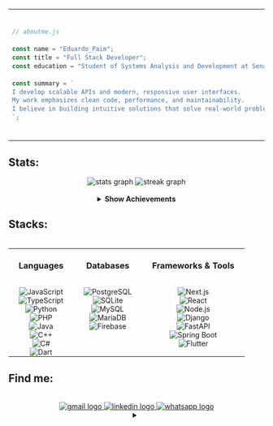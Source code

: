 



<table>
  <tr>
    <td>

```js
// aboutme.js

const name = "Eduardo_Paim";
const title = "Full Stack Developer";
const education = "Student of Systems Analysis and Development at Senac RS";

const summary = `
I develop scalable APIs and modern, responsive user interfaces.
My work emphasizes clean code, performance, and maintainability.
I believe in building intuitive solutions that solve real-world problems.
`;

```
</td> 
<td> 
<img height="250" src="berserk-guts-red.gif" /> </td> </tr> </table> 

<h2 align="left">Stats: </h2>



<div align="center">
  <img src="https://github-readme-stats.vercel.app/api?username=Edu-2de&hide_title=true&hide_rank=false&show_icons=true&include_all_commits=true&count_private=true&disable_animations=false&theme=transparent&locale=en&hide_border=true&bg_color=151515&title_color=ff3c3c&text_color=ffffff&icon_color=ff3c3c&order=1" height="150" alt="stats graph"/> 
  <img src="https://streak-stats.demolab.com?user=Edu-2de&locale=en&mode=daily&theme=dark&hide_border=true&border_radius=10&background=151515&ring=ff3c3c&fire=ff3c3c&currStreakNum=ffffff&currStreakLabel=ff3c3c&sideNums=ffffff&sideLabels=ff3c3c&dates=ffffff&order=3" height="150" alt="streak graph"  /><br><br>

  <details>
    <summary><strong>Show Achievements</strong></summary><br>
    <img src="https://github-profile-trophy.vercel.app/?username=Edu-2de&theme=dark&title=MultiLanguage,Commits,Issues,PullRequest,Stars,Repositories,Followers,Experience&no-bg=true&margin-w=10&margin-h=15&title_color=ff3c3c" alt="Achievements" />
  </details>
</div>


<div align="center">

  <h2 align="left" style="width: 100%;">Stacks:</h2>
  <br/>

<table style="width: 100%; margin: 0 auto;">
<tr>
  <!-- Card 1: Languages (badges cinza médio) -->
  <td valign="top" style="padding: 0 20px;">
    <h3 align="center" >Languages</h3>
    <br>
    <div align="center">
      <img src="https://img.shields.io/badge/JavaScript-4b4b4b?style=for-the-badge&logo=javascript&logoColor=fff" alt="JavaScript" /><br>
      <img src="https://img.shields.io/badge/TypeScript-4b4b4b?style=for-the-badge&logo=typescript&logoColor=fff" alt="TypeScript" /><br>
      <img src="https://img.shields.io/badge/Python-4b4b4b?style=for-the-badge&logo=python&logoColor=fff" alt="Python" /><br>
      <img src="https://img.shields.io/badge/PHP-4b4b4b?style=for-the-badge&logo=php&logoColor=fff" alt="PHP" /><br>
      <img src="https://img.shields.io/badge/Java-4b4b4b?style=for-the-badge&logo=openjdk&logoColor=fff" alt="Java" /><br>
      <img src="https://img.shields.io/badge/C++-4b4b4b?style=for-the-badge&logo=c%2b%2b&logoColor=fff" alt="C++" /><br>
      <img src="https://img.shields.io/badge/C%23-4b4b4b?style=for-the-badge&logo=dotnet&logoColor=fff" alt="C#" /><br>
      <img src="https://img.shields.io/badge/Dart-4b4b4b?style=for-the-badge&logo=dart&logoColor=fff" alt="Dart" />
    </div>
  </td>

  <!-- Card 2: Databases (badges cinza escuro) -->
  <td valign="top" style="padding: 0 20px;">
    <h3 align="center" >Databases</h3>
    <br>
    <div align="center">
      <img src="https://img.shields.io/badge/PostgreSQL-222?style=for-the-badge&logo=postgresql&logoColor=fff" alt="PostgreSQL" /><br>
      <img src="https://img.shields.io/badge/SQLite-222?style=for-the-badge&logo=sqlite&logoColor=fff" alt="SQLite" /><br>
      <img src="https://img.shields.io/badge/MySQL-222?style=for-the-badge&logo=mysql&logoColor=fff" alt="MySQL" /><br>
      <img src="https://img.shields.io/badge/MariaDB-222?style=for-the-badge&logo=mariadb&logoColor=fff" alt="MariaDB" /><br>
      <img src="https://img.shields.io/badge/Firebase-222?style=for-the-badge&logo=firebase&logoColor=fff" alt="Firebase" />
    </div>
  </td>

  <!-- Card 3: Frameworks & Tools (badges cinza médio) -->
  <td valign="top" style="padding: 0 20px;">
    <h3 align="center" >Frameworks & Tools</h3>
    <br>
    <div align="center">
      <img src="https://img.shields.io/badge/Next.js-4b4b4b?style=for-the-badge&logo=next.js&logoColor=fff" alt="Next.js" /><br>
      <img src="https://img.shields.io/badge/React-4b4b4b?style=for-the-badge&logo=react&logoColor=fff" alt="React" /><br>
      <img src="https://img.shields.io/badge/Node.js-4b4b4b?style=for-the-badge&logo=node.js&logoColor=fff" alt="Node.js" /><br>
      <img src="https://img.shields.io/badge/Django-4b4b4b?style=for-the-badge&logo=django&logoColor=fff" alt="Django" /><br>
      <img src="https://img.shields.io/badge/FastAPI-4b4b4b?style=for-the-badge&logo=fastapi&logoColor=fff" alt="FastAPI" /><br>
      <img src="https://img.shields.io/badge/SpringBoot-4b4b4b?style=for-the-badge&logo=springboot&logoColor=fff" alt="Spring Boot" /><br>
      <img src="https://img.shields.io/badge/Flutter-4b4b4b?style=for-the-badge&logo=flutter&logoColor=fff" alt="Flutter" />
    </div>
  </td>
</tr>
</table>

</div>




<h2 align="left">Find me: </h2>
<br>

<div align="center">
  <a href="https://mail.google.com/mail/?view=cm&fs=1&to=edupaim1712@gmail.com" target="_blank">
    <img src="https://img.shields.io/static/v1?message=Gmail&logo=gmail&label=&color=D14836&logoColor=white&labelColor=&style=for-the-badge" height="50" alt="gmail logo"  />
  </a>
  <a href="https://www.linkedin.com/in/eduardo-paim-a89685341/" target="_blank">
    <img src="https://img.shields.io/static/v1?message=LinkedIn&logo=linkedin&label=&color=0077B5&logoColor=white&labelColor=&style=for-the-badge" height="50" alt="linkedin logo"  />
  </a>
  <a href="https://wa.me/5551992009287" target="_blank">
    <img src="https://img.shields.io/static/v1?message=Whatsapp&logo=whatsapp&label=&color=25D366&logoColor=white&labelColor=&style=for-the-badge" height="50" alt="whatsapp logo"  />
  </a>
  <details>
    <summary></summary><br>
      <img height="250" src="berserk-skeletons.gif" /> 

      
  
</div>




